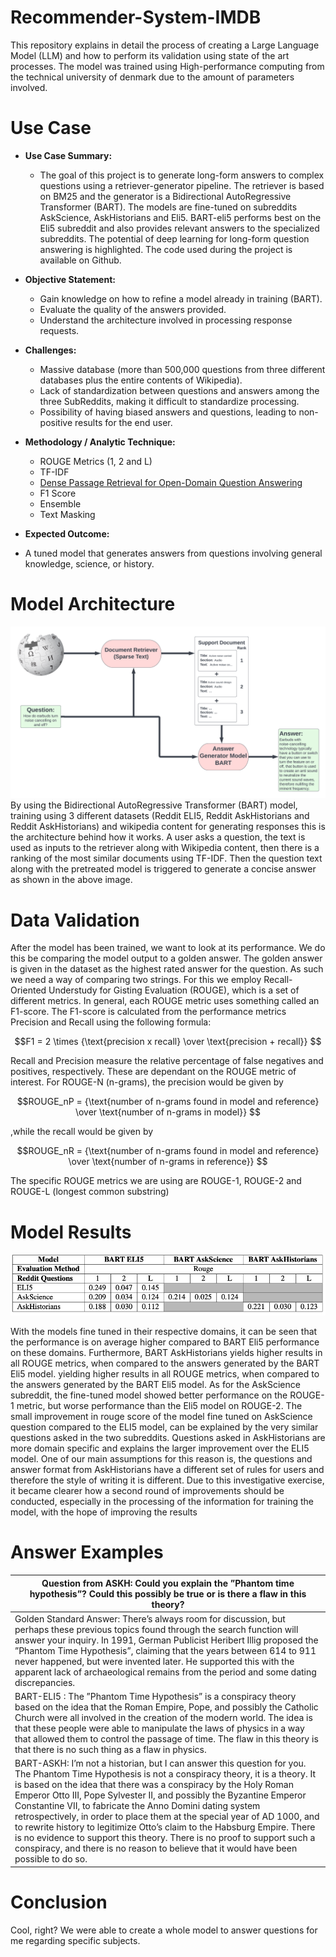# **Recommender-System-IMDB**
This repository explains in detail the process of creating a Large Language Model (LLM) and how to perform its validation using state of the art processes. The model was trained using High-performance computing from the technical university of denmark due to the amount of parameters involved. 

# Use Case

- **Use Case Summary:**
  - The goal of this project is to generate long-form answers to complex questions using a retriever-generator pipeline. The retriever is based on BM25 and the generator is a Bidirectional AutoRegressive Transformer (BART). The models are fine-tuned on subreddits AskScience, AskHistorians and Eli5. BART-eli5 performs best on the Eli5 subreddit and also provides relevant answers to the specialized subreddits. The potential of deep learning for long-form question answering is highlighted. The code used during the project is available on Github.

- **Objective Statement:**
  - Gain knowledge on how to refine a model already in training (BART).
  - Evaluate the quality of the answers provided.
  - Understand the architecture involved in processing response requests.

  
 - **Challenges:**
   - Massive database (more than 500,000 questions from three different databases plus the entire contents of Wikipedia).
   - Lack of standardization between questions and answers among the three SubReddits, making it difficult to standardize processing.
   - Possibility of having biased answers and questions, leading to non-positive results for the end user.

  
- **Methodology / Analytic Technique:**


  - ROUGE Metrics (1, 2 and L)
  - TF-IDF
  - [Dense Passage Retrieval for Open-Domain Question Answering](https://arxiv.org/abs/2004.04906)
  - F1 Score
  - Ensemble
  - Text Masking

  
 - **Expected Outcome:**
 - A tuned model that generates answers from questions involving general knowledge, science, or history.

  
# Model Architecture
![model](model.png)
By using the Bidirectional AutoRegressive Transformer (BART) model, training using 3 different datasets (Reddit ELI5, Reddit AskHistorians and Reddit AskHistorians) and wikipedia content for generating responses this is the architecture behind how it works. A user asks a question, the text is used as inputs to the retriever along with Wikipedia content, then there is a ranking of the most similar documents using TF-IDF. Then the question text along with the pretreated model is triggered to generate a concise answer as shown in the above image.

# Data Validation
After the model has been trained, we want to look at its performance. We do this be comparing the model output to a golden
answer. The golden answer is given in the dataset as the highest rated answer for the question. As such we need a way of
comparing two strings. For this we employ Recall-Oriented
Understudy for Gisting Evaluation (ROUGE), which is a set
of different metrics. In general, each ROUGE metric uses
something called an F1-score. The F1-score is calculated
from the performance metrics Precision and Recall using the
following formula:

$$F1 = 2 \times {\text{precision x recall} \over \text{precision + recall}} $$

Recall and Precision measure the relative percentage of false
negatives and positives, respectively. These are dependant on
the ROUGE metric of interest. For ROUGE-N (n-grams), the
precision would be given by

$$ROUGE_nP = {\text{number of n-grams found in model and reference} \over \text{number of n-grams in model}} $$

,while the recall would be given by

$$ROUGE_nR = {\text{number of n-grams found in model and reference} \over \text{number of n-grams in reference}} $$

The specific ROUGE metrics we are using are ROUGE-1,
ROUGE-2 and ROUGE-L (longest common substring)

# Model Results

![results](results.png)

With the models fine tuned in their respective domains, it can be seen that the performance is on average higher compared to BART Eli5 performance on these domains. Furthermore, BART AskHistorians yields higher results in all ROUGE metrics, when compared to the answers generated by the BART Eli5 model. yielding higher results in all ROUGE metrics, when compared to the answers generated by the BART Eli5 model. As for the AskScience subreddit, the fine-tuned model showed better performance on the ROUGE-1 metric, but worse performance than the Eli5 model on ROUGE-2. The small improvement in rouge score of the model fine tuned on AskScience question compared to the ELI5 model, can be explained by the very similar questions asked in the two subreddits. Questions asked in AskHistorians are more domain specific and explains the larger improvement over the ELI5 model. One of our main assumptions for this reason is, the questions and answer format from AskHistorians have a different set of rules for users and therefore the style of writing it is different. Due to this investigative exercise, it became clearer how a second round of improvements should be conducted, especially in the processing of the information for training the model, with the hope of improving the results

# Answer Examples 

| Question from ASKH: Could you explain the ”Phantom time hypothesis”? Could this possibly be true or is there a flaw in this theory?                                                                                                                                                                                                                                                                                                                                                                                                                                                                                                                                                   |
|---------------------------------------------------------------------------------------------------------------------------------------------------------------------------------------------------------------------------------------------------------------------------------------------------------------------------------------------------------------------------------------------------------------------------------------------------------------------------------------------------------------------------------------------------------------------------------------------------------------------------------------------------------------------------------------|
| Golden Standard Answer: There’s always room for discussion, but perhaps these previous topics found through the search function will answer your inquiry. In 1991, German Publicist Heribert Illig proposed the ”Phantom Time Hypothesis”, claiming that the years between 614 to 911 never happened, but were invented later. He supported this with the apparent lack of archaeological remains from the period and some dating discrepancies.                                                                                                                                                                                                                                      |
| BART-ELI5 : The ”Phantom Time Hypothesis” is a conspiracy theory based on the idea that the Roman Empire, Pope, and possibly the Catholic Church were all involved in the creation of the modern world. The idea is that these people were able to manipulate the laws of physics in a way that allowed them to control the passage of time. The flaw in this theory is that there is no such thing as a flaw in physics.                                                                                                                                                                                                                                                             |
| BART-ASKH: I’m not a historian, but I can answer this question for you. The Phantom Time Hypothesis is not a conspiracy theory, it is a theory. It is based on the idea that there was a conspiracy by the Holy Roman Emperor Otto III, Pope Sylvester II, and possibly the Byzantine Emperor Constantine VII, to fabricate the Anno Domini dating system retrospectively, in order to place them at the special year of AD 1000, and to rewrite history to legitimize Otto’s claim to the Habsburg Empire. There is no evidence to support this theory. There is no proof to support such a conspiracy, and there is no reason to believe that it would have been possible to do so. |

# Conclusion
Cool, right? We were able to create a whole model to answer questions for me regarding specific subjects.